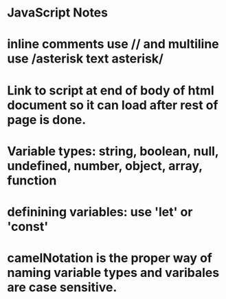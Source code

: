 # JavaScript Notes

# inline comments use // and multiline use /asterisk text asterisk/

# Link to script at end of body of html document so it can load after rest of page is done.

# Variable types: string, boolean, null, undefined, number, object, array, function

# definining variables: use 'let' or 'const'

# camelNotation is the proper way of naming variable types and varibales are case sensitive.
